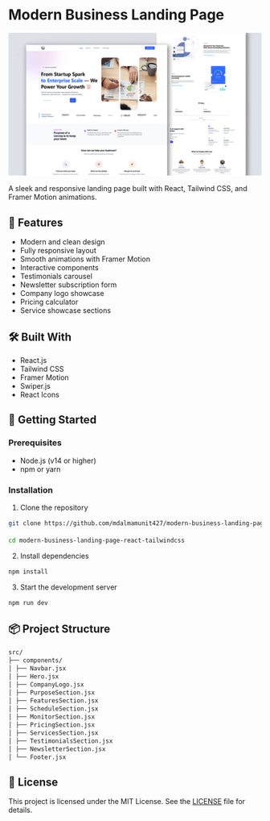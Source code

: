 # Modern Business Landing Page

![modern-business-landing-page](/src/assets/react-busines-landing-page.png)

A sleek and responsive landing page built with React, Tailwind CSS, and Framer Motion animations.

## 🌟 Features

- Modern and clean design
- Fully responsive layout
- Smooth animations with Framer Motion
- Interactive components
- Testimonials carousel
- Newsletter subscription form
- Company logo showcase
- Pricing calculator
- Service showcase sections

## 🛠️ Built With

- React.js
- Tailwind CSS
- Framer Motion
- Swiper.js
- React Icons

## 🚀 Getting Started

### Prerequisites

- Node.js (v14 or higher)
- npm or yarn

### Installation
1. Clone the repository
```bash
git clone https://github.com/mdalmamunit427/modern-business-landing-page-react-tailwindcss

cd modern-business-landing-page-react-tailwindcss
```



2. Install dependencies
```bash
npm install
```

3. Start the development server
```bash
npm run dev
```

## 📦 Project Structure

    src/
    ├── components/
    │ ├── Navbar.jsx
    │ ├── Hero.jsx
    │ ├── CompanyLogo.jsx
    │ ├── PurposeSection.jsx
    │ ├── FeaturesSection.jsx
    │ ├── ScheduleSection.jsx
    │ ├── MonitorSection.jsx
    │ ├── PricingSection.jsx
    │ ├── ServicesSection.jsx
    │ ├── TestimonialsSection.jsx
    │ ├── NewsletterSection.jsx
    │ └── Footer.jsx

## 📝 License

This project is licensed under the MIT License. See the [LICENSE](LICENSE) file for details.




